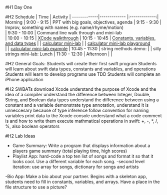 #H1 Day One

#H2 Schedule
 	|	Time        		| Activity       |
   -------------|-------------       |:-------------:|
    Morning	    |   9:00 - 9:15      | PPT with big goals, objectives, agenda
		            |   9:15 - 9:30    	 | Improv, something with names (e.g. name/rhyme/motion)	     
 		            |   9:30 - 10:00 	   | Command line walk through and mini-lab      
 		            |   10:00 - 10:15	   | [XCode walkthrough](https://github.com/jrectenwald/intro-to-swift/blob/master/day-1/xcode-setup.md)
 		            |   10:15 - 10:45	   | [Constants, variables, and data types](https://github.com/jrectenwald/intro-to-swift/blob/master/day-1/intro-constants-variables.md)
	              	    |                      | [calculator mini-lab](https://github.com/jrectenwald/intro-to-swift/blob/master/day-1/calculator-interactive-practice.md) 
	                    |		           | [calculator mini-lab playground](https://github.com/jrectenwald/intro-to-swift/tree/master/day-1/MyCalculator.playground)		
	                    |                      | [calculator mini-lab example](https://github.com/jrectenwald/intro-to-swift/tree/master/day-1/MyPlaygroundExample.playground)
	                    |  	10:45 - 11:30	   | string methods demo:
                            |        		   | silly strings mini-lab:
Lunch 		            |   11:30 - 12:30      |
Afternoon       |                    |


#H2 General Goals: 
Students will create their first swift program
Students will learn about swift data types, constants and variables, and operations
Students will learn to develop programs use TDD
Students will complete an iPhone application


#H2 SWBATs
download Xcode
understand the purpose of Xcode and the idea of a compiler
understand the difference between Integer, Double, String, and Boolean data types 
understand the difference between using a constant and a variable
demonstrate type annotation, understand it is unneccesary because of type inference
follow convention for naming variables
print data to the Xcode console
understand what a code comment is and how to write them
execute mathmatical operations in swift: +, -, *, /, %, also boolean operators



#H2 Lab Ideas
- Game Summary: Write a program that displays information about a players game summary (total playing time, high scores)
- Playlist App: hard-code a top ten list of songs and format it so that it looks cool. Use a different variable for each song.
        -second level iteration: use array for songs, dictionary for songs and artists

-Bio App: Make a bio about your partner. Begins with a skeleton app, students need to fill in constants, variables, and arrays. Have a place in the file structure to use a picture? 


